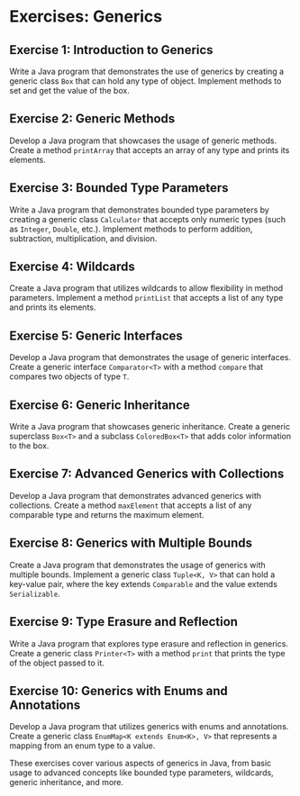 # Exercises: Generics

## Exercise 1: Introduction to Generics

Write a Java program that demonstrates the use of generics by creating a generic class `Box` that can hold any type of object. Implement methods to set and get the value of the box.

## Exercise 2: Generic Methods

Develop a Java program that showcases the usage of generic methods. Create a method `printArray` that accepts an array of any type and prints its elements.

## Exercise 3: Bounded Type Parameters

Write a Java program that demonstrates bounded type parameters by creating a generic class `Calculator` that accepts only numeric types (such as `Integer`, `Double`, etc.). Implement methods to perform addition, subtraction, multiplication, and division.

## Exercise 4: Wildcards

Create a Java program that utilizes wildcards to allow flexibility in method parameters. Implement a method `printList` that accepts a list of any type and prints its elements.

## Exercise 5: Generic Interfaces

Develop a Java program that demonstrates the usage of generic interfaces. Create a generic interface `Comparator<T>` with a method `compare` that compares two objects of type `T`.

## Exercise 6: Generic Inheritance

Write a Java program that showcases generic inheritance. Create a generic superclass `Box<T>` and a subclass `ColoredBox<T>` that adds color information to the box.

## Exercise 7: Advanced Generics with Collections

Develop a Java program that demonstrates advanced generics with collections. Create a method `maxElement` that accepts a list of any comparable type and returns the maximum element.

## Exercise 8: Generics with Multiple Bounds

Create a Java program that demonstrates the usage of generics with multiple bounds. Implement a generic class `Tuple<K, V>` that can hold a key-value pair, where the key extends `Comparable` and the value extends `Serializable`.

## Exercise 9: Type Erasure and Reflection

Write a Java program that explores type erasure and reflection in generics. Create a generic class `Printer<T>` with a method `print` that prints the type of the object passed to it.

## Exercise 10: Generics with Enums and Annotations

Develop a Java program that utilizes generics with enums and annotations. Create a generic class `EnumMap<K extends Enum<K>, V>` that represents a mapping from an enum type to a value.

These exercises cover various aspects of generics in Java, from basic usage to advanced concepts like bounded type parameters, wildcards, generic inheritance, and more.
